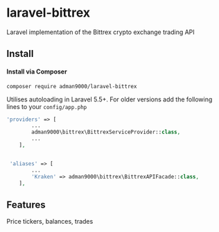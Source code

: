 # laravel-bittrex
Laravel implementation of the Bittrex crypto exchange trading API

## Install

#### Install via Composer

```
composer require adman9000/laravel-bittrex
```

Utilises autoloading in Laravel 5.5+. For older versions add the following lines to your `config/app.php`

```php
'providers' => [
        ...
        adman9000\bittrex\BittrexServiceProvider::class,
        ...
    ],


 'aliases' => [
        ...
        'Kraken' => adman9000\bittrex\BittrexAPIFacade::class,
    ],
```

## Features

Price tickers, balances, trades
